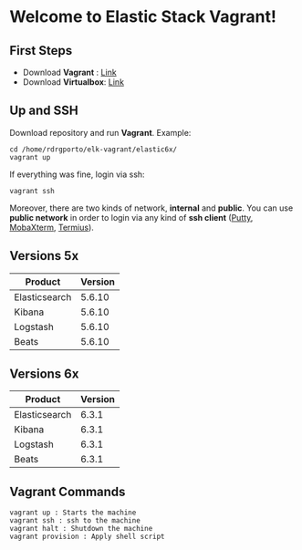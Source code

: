 # Welcome to Elastic Stack Vagrant!

## First Steps

 - Download **Vagrant** : [Link](https://www.vagrantup.com/downloads.html)
 - Download **Virtualbox**: [Link](https://www.virtualbox.org/wiki/Downloads)

## Up and SSH

Download repository and run **Vagrant**. Example:

    cd /home/rdrgporto/elk-vagrant/elastic6x/
    vagrant up

If everything was fine, login via ssh:

    vagrant ssh

Moreover, there are two kinds of network, **internal** and **public**. You can use **public network** in order to login via any kind of **ssh client** ([Putty](https://www.putty.org/), [MobaXterm](https://mobaxterm.mobatek.net/), [Termius](https://www.termius.com/)).

## Versions 5x

| Product | Version |
|--|--|
| Elasticsearch |  5.6.10 |
| Kibana |  5.6.10 |
| Logstash |  5.6.10 |
| Beats |  5.6.10 |

## Versions 6x

| Product | Version |
|--|--|
| Elasticsearch |  6.3.1 |
| Kibana |  6.3.1 |
| Logstash |  6.3.1 |
| Beats |  6.3.1 |

## Vagrant Commands

    vagrant up : Starts the machine
    vagrant ssh : ssh to the machine
    vagrant halt : Shutdown the machine
    vagrant provision : Apply shell script
